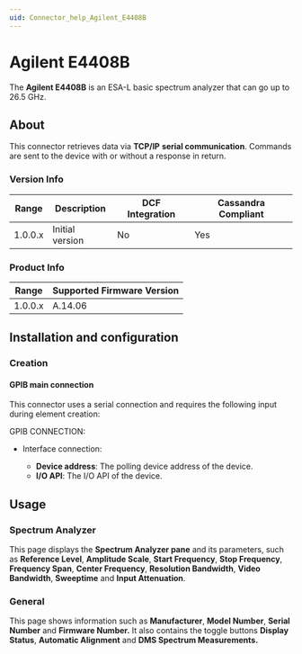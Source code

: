 ```yaml
---
uid: Connector_help_Agilent_E4408B
---
```


# Agilent E4408B

The **Agilent E4408B** is an ESA-L basic spectrum analyzer that can go up to 26.5 GHz.

## About

This connector retrieves data via **TCP/IP** **serial communication**. Commands are sent to the device with or without a response in return.

### Version Info

| Range | Description | DCF Integration | Cassandra Compliant |
|------------------|-----------------|---------------------|-------------------------|
| 1.0.0.x          | Initial version | No                  | Yes                     |

### Product Info

| Range | Supported Firmware Version |
|------------------|-----------------------------|
| 1.0.0.x          | A.14.06                     |

## Installation and configuration

### Creation

#### GPIB main connection

This connector uses a serial connection and requires the following input during element creation:

GPIB CONNECTION:

- Interface connection:

  - **Device address**: The polling device address of the device.
  - **I/O API**: The I/O API of the device.

## Usage

### Spectrum Analyzer

This page displays the **Spectrum Analyzer pane** and its parameters, such as **Reference Level**, **Amplitude Scale**, **Start Frequency**, **Stop Frequency**, **Frequency Span**, **Center Frequency**, **Resolution Bandwidth**, **Video Bandwidth**, **Sweeptime** and **Input Attenuation**.

### General

This page shows information such as **Manufacturer**, **Model Number**, **Serial Number** and **Firmware Number.** It also contains the toggle buttons **Display Status**, **Automatic Alignment** and **DMS Spectrum Measurements.**
